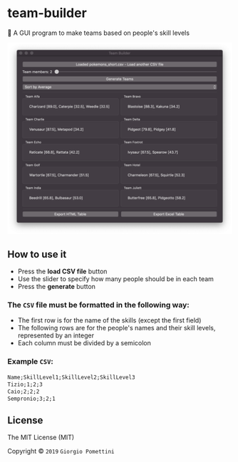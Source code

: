 # team-builder

🦀 A GUI program to make teams based on people's skill levels

![Team Builder Screenshot](screenshot.png)

## How to use it

* Press the **load CSV file** button
* Use the slider to specify how many people should be in each team
* Press the **generate** button

### The `CSV` file must be formatted in the following way:

* The first row is for the name of the skills (except the first field)
* The following rows are for the people's names and their skill levels, represented by an integer
* Each column must be divided by a semicolon

### Example `CSV`: ###

```csv
Name;SkillLevel1;SkillLevel2;SkillLevel3
Tizio;1;2;3
Caio;2;2;2
Sempronio;3;2;1
```

## License

The MIT License (MIT)

Copyright © `2019` `Giorgio Pomettini`
